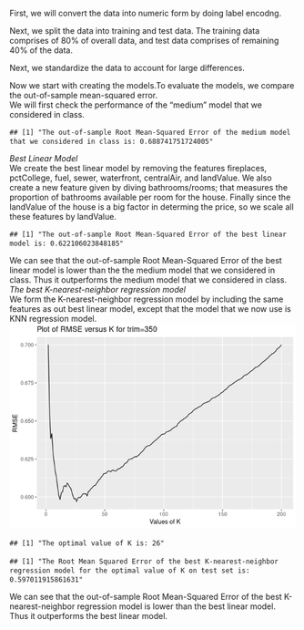 First, we will convert the data into numeric form by doing label
encodng.

Next, we split the data into training and test data. The training data
comprises of 80% of overall data, and test data comprises of remaining
40% of the data.

Next, we standardize the data to account for large differences.

Now we start with creating the models.To evaluate the models, we compare
the out-of-sample mean-squared error.  
We will first check the performance of the “medium” model that we
considered in class.

    ## [1] "The out-of-sample Root Mean-Squared Error of the medium model that we considered in class is: 0.688741751724005"

*Best Linear Model*  
We create the best linear model by removing the features fireplaces,
pctCollege, fuel, sewer, waterfront, centralAir, and landValue. We also
create a new feature given by diving bathrooms/rooms; that measures the
proportion of bathrooms available per room for the house. Finally since
the landValue of the house is a big factor in determing the price, so we
scale all these features by landValue.

    ## [1] "The out-of-sample Root Mean-Squared Error of the best linear model is: 0.622106023848185"

We can see that the out-of-sample Root Mean-Squared Error of the best
linear model is lower than the the medium model that we considered in
class. Thus it outperforms the medium model that we considered in
class.  
*The best K-nearest-neighbor regression model*  
We form the K-nearest-neighbor regression model by including the same
features as out best linear model, except that the model that we now use
is KNN regression model.  
![](Assignment-2-Problem-2_files/figure-markdown_strict/KNN-1.png)

    ## [1] "The optimal value of K is: 26"

    ## [1] "The Root Mean Squared Error of the best K-nearest-neighbor regression model for the optimal value of K on test set is: 0.597011915861631"

We can see that the out-of-sample Root Mean-Squared Error of the best
K-nearest-neighbor regression model is lower than the best linear model.
Thus it outperforms the best linear model.
